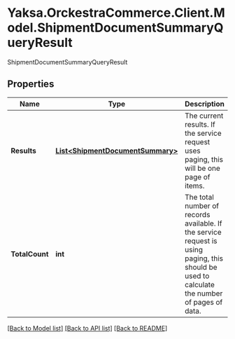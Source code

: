 # Yaksa.OrckestraCommerce.Client.Model.ShipmentDocumentSummaryQueryResult
ShipmentDocumentSummaryQueryResult

## Properties

Name | Type | Description | Notes
------------ | ------------- | ------------- | -------------
**Results** | [**List&lt;ShipmentDocumentSummary&gt;**](ShipmentDocumentSummary.md) | The current results. If the service request uses paging, this will be one page of items. | [optional] 
**TotalCount** | **int** | The total number of records available. If the service request is using paging, this should be used to calculate the number of pages of data. | [optional] 

[[Back to Model list]](../README.md#documentation-for-models) [[Back to API list]](../README.md#documentation-for-api-endpoints) [[Back to README]](../README.md)

